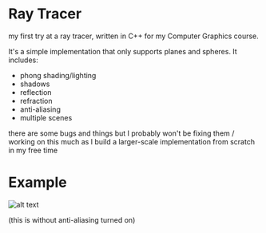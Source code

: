 # Ray Tracer
my first try at a ray tracer, written in C++ for my Computer Graphics course.

It's a simple implementation that only supports planes and spheres. It includes:
- phong shading/lighting
- shadows
- reflection
- refraction
- anti-aliasing
- multiple scenes

there are some bugs and things but I probably won't be fixing them / working on this much as I build a larger-scale implementation from scratch in my free time

# Example
![alt text](https://i.imgur.com/CgaPO45.png)

(this is without anti-aliasing turned on)
